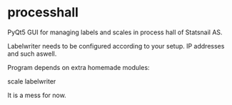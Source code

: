 # processhall

PyQt5 GUI for managing labels and scales in process hall of Statsnail AS.

Labelwriter needs to be configured according to your setup.
IP addresses and such aswell.

Program depends on extra homemade modules:

scale
labelwriter

It is a mess for now.